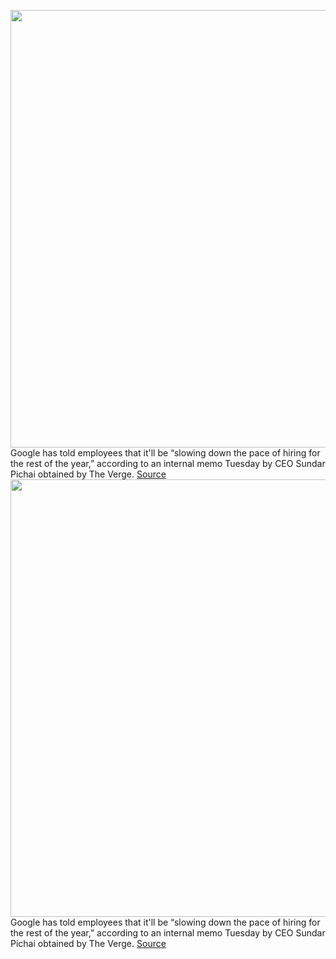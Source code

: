 <img src='https://cdn.vox-cdn.com/thumbor/-pTQ4iprRXlfM0gYlXBbyDTM_7A=/0x0:2040x1360/1200x800/filters:focal(872x755:1198x1081)/cdn.vox-cdn.com/uploads/chorus_image/image/71101339/vpavic_171003_2029_0067_lede.0.jpg' width='700px' /><br/>
Google has told employees that it'll be “slowing down the pace of hiring for the rest of the year,” according to an internal memo Tuesday by CEO Sundar Pichai obtained by The Verge.
<a href='https://www.theverge.com/2022/7/12/23206113/google-ceo-sundar-pichai-memo-hiring-slowdown-2022'> Source <a/><img src='https://cdn.vox-cdn.com/thumbor/-pTQ4iprRXlfM0gYlXBbyDTM_7A=/0x0:2040x1360/1200x800/filters:focal(872x755:1198x1081)/cdn.vox-cdn.com/uploads/chorus_image/image/71101339/vpavic_171003_2029_0067_lede.0.jpg' width='700px' /><br/>
Google has told employees that it'll be “slowing down the pace of hiring for the rest of the year,” according to an internal memo Tuesday by CEO Sundar Pichai obtained by The Verge.
<a href='https://www.theverge.com/2022/7/12/23206113/google-ceo-sundar-pichai-memo-hiring-slowdown-2022'> Source <a/>